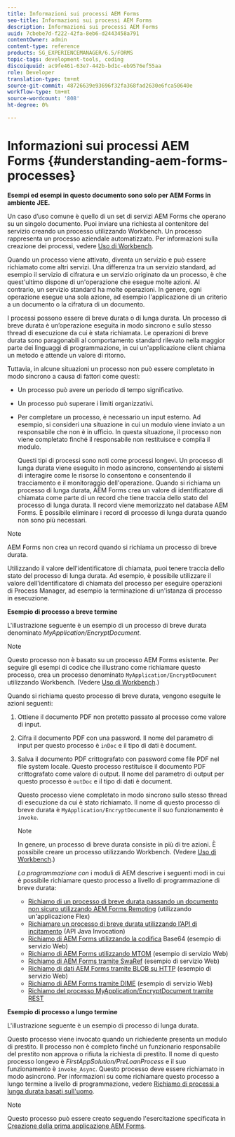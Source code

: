 ```yaml
---
title: Informazioni sui processi AEM Forms
seo-title: Informazioni sui processi AEM Forms
description: Informazioni sui processi AEM Forms
uuid: 7cbebe7d-f222-42fa-8eb6-d2443458a791
contentOwner: admin
content-type: reference
products: SG_EXPERIENCEMANAGER/6.5/FORMS
topic-tags: development-tools, coding
discoiquuid: ac9fe461-63e7-442b-bd1c-eb9576ef55aa
role: Developer
translation-type: tm+mt
source-git-commit: 48726639e93696f32fa368fad2630e6fca50640e
workflow-type: tm+mt
source-wordcount: '808'
ht-degree: 0%

---
```



# Informazioni sui processi AEM Forms {#understanding-aem-forms-processes}

**Esempi ed esempi in questo documento sono solo per AEM Forms in ambiente JEE.**

Un caso d’uso comune è quello di un set di servizi AEM Forms che operano su un singolo documento. Puoi inviare una richiesta al contenitore del servizio creando un processo utilizzando Workbench. Un processo rappresenta un processo aziendale automatizzato. Per informazioni sulla creazione dei processi, vedere [Uso di Workbench](https://www.adobe.com/go/learn_aemforms_workbench_63).

Quando un processo viene attivato, diventa un servizio e può essere richiamato come altri servizi. Una differenza tra un servizio standard, ad esempio il servizio di cifratura e un servizio originato da un processo, è che quest&#39;ultimo dispone di un&#39;operazione che esegue molte azioni. Al contrario, un servizio standard ha molte operazioni. In genere, ogni operazione esegue una sola azione, ad esempio l&#39;applicazione di un criterio a un documento o la cifratura di un documento.

I processi possono essere di breve durata o di lunga durata. Un processo di breve durata è un’operazione eseguita in modo sincrono e sullo stesso thread di esecuzione da cui è stata richiamata. Le operazioni di breve durata sono paragonabili al comportamento standard rilevato nella maggior parte dei linguaggi di programmazione, in cui un&#39;applicazione client chiama un metodo e attende un valore di ritorno.

Tuttavia, in alcune situazioni un processo non può essere completato in modo sincrono a causa di fattori come questi:

* Un processo può avere un periodo di tempo significativo.
* Un processo può superare i limiti organizzativi.
* Per completare un processo, è necessario un input esterno. Ad esempio, si consideri una situazione in cui un modulo viene inviato a un responsabile che non è in ufficio. In questa situazione, il processo non viene completato finché il responsabile non restituisce e compila il modulo.

   Questi tipi di processi sono noti come processi longevi. Un processo di lunga durata viene eseguito in modo asincrono, consentendo ai sistemi di interagire come le risorse lo consentono e consentendo il tracciamento e il monitoraggio dell&#39;operazione. Quando si richiama un processo di lunga durata, AEM Forms crea un valore di identificatore di chiamata come parte di un record che tiene traccia dello stato del processo di lunga durata. Il record viene memorizzato nel database AEM Forms. È possibile eliminare i record di processo di lunga durata quando non sono più necessari.

>[!NOTE]
>
>AEM Forms non crea un record quando si richiama un processo di breve durata.

Utilizzando il valore dell&#39;identificatore di chiamata, puoi tenere traccia dello stato del processo di lunga durata. Ad esempio, è possibile utilizzare il valore dell&#39;identificatore di chiamata del processo per eseguire operazioni di Process Manager, ad esempio la terminazione di un&#39;istanza di processo in esecuzione.

**Esempio di processo a breve termine**

L&#39;illustrazione seguente è un esempio di un processo di breve durata denominato *MyApplication/EncryptDocument*.

>[!NOTE]
>
>Questo processo non è basato su un processo AEM Forms esistente. Per seguire gli esempi di codice che illustrano come richiamare questo processo, crea un processo denominato `MyApplication/EncryptDocument` utilizzando Workbench. (Vedere [Uso di Workbench](https://www.adobe.com/go/learn_aemforms_workbench_63).)

Quando si richiama questo processo di breve durata, vengono eseguite le azioni seguenti:

1. Ottiene il documento PDF non protetto passato al processo come valore di input.
1. Cifra il documento PDF con una password. Il nome del parametro di input per questo processo è `inDoc` e il tipo di dati è document.
1. Salva il documento PDF crittografato con password come file PDF nel file system locale. Questo processo restituisce il documento PDF crittografato come valore di output. Il nome del parametro di output per questo processo è `outDoc` e il tipo di dati è document.

   Questo processo viene completato in modo sincrono sullo stesso thread di esecuzione da cui è stato richiamato. Il nome di questo processo di breve durata è `MyApplication/EncryptDocument`e il suo funzionamento è `invoke`.

   >[!NOTE]
   >
   >In genere, un processo di breve durata consiste in più di tre azioni. È possibile creare un processo utilizzando Workbench. (Vedere [Uso di Workbench](https://www.adobe.com/go/learn_aemforms_workbench_63).)

   *La programmazione con* i moduli di AEM descrive i seguenti modi in cui è possibile richiamare questo processo a livello di programmazione di breve durata:

   * [Richiamo di un processo di breve durata passando un documento non sicuro utilizzando AEM Forms Remoting](/help/forms/developing/invoking-aem-forms-using-remoting.md#invoking-a-short-lived-process-by-passing-an-unsecure-document-using-remoting)  (utilizzando un&#39;applicazione Flex)
   * [Richiamare un processo di breve durata utilizzando l’API di incitamento](/help/forms/developing/invoking-aem-forms-using-java.md#invoking-a-short-lived-process-using-the-invocation-api)  (API Java Invocation)
   * [Richiamo di AEM Forms utilizzando la codifica](/help/forms/developing/invoking-aem-forms-using-web.md#invoking-aem-forms-using-base64-encoding)  Base64 (esempio di servizio Web)
   * [Richiamo di AEM Forms utilizzando MTOM](/help/forms/developing/invoking-aem-forms-using-web.md#invoking-aem-forms-using-mtom)  (esempio di servizio Web)
   * [Richiamo di AEM Forms tramite SwaRef](/help/forms/developing/invoking-aem-forms-using-web.md#invoking-aem-forms-using-swaref)  (esempio di servizio Web)
   * [Richiamo di dati AEM Forms tramite BLOB su HTTP](/help/forms/developing/invoking-aem-forms-using-web.md#invoking-aem-forms-using-blob-data-over-http)  (esempio di servizio Web)
   * [Richiamo di AEM Forms tramite DIME](/help/forms/developing/invoking-aem-forms-using-web.md#invoking-aem-forms-using-dime)  (esempio di servizio Web)
   * [Richiamo del processo MyApplication/EncryptDocument tramite REST](/help/forms/developing/invoking-aem-forms-using-rest.md)

**Esempio di processo a lungo termine**

L&#39;illustrazione seguente è un esempio di processo di lunga durata.

Questo processo viene invocato quando un richiedente presenta un modulo di prestito. Il processo non è completo finché un funzionario responsabile del prestito non approva o rifiuta la richiesta di prestito. Il nome di questo processo longevo è *FirstAppSolution/PreLoanProcess* e il suo funzionamento è `invoke_Async`. Questo processo deve essere richiamato in modo asincrono. Per informazioni su come richiamare questo processo a lungo termine a livello di programmazione, vedere [Richiamo di processi a lunga durata basati sull&#39;uomo](/help/forms/developing/invoking-human-centric-long-lived.md#invoking-human-centric-long-lived-processes).

>[!NOTE]
>
>Questo processo può essere creato seguendo l&#39;esercitazione specificata in [Creazione della prima applicazione AEM Forms](https://www.adobe.com/go/learn_aemforms_firstapp_ds_63).